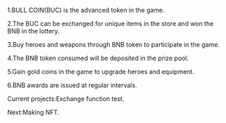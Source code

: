 1.BULL COIN(BUC) is the advanced token in the game.

2.The BUC can be exchanged for unique items in the store and won the BNB in the lottery.

3.Buy heroes and weapons through BNB token to participate in the game.

4.The BNB token consumed will be deposited in the prize pool.

5.Gain gold coins in the game to upgrade heroes and equipment.

6.BNB awards are issued at regular intervals.

Current projects:Exchange function test.

Next:Making NFT.

